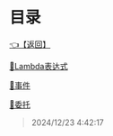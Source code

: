 # 目录  


[👈【返回】](/--Catalog--/dotnet/CSharp笔记/--Catalog--CSharp笔记)  


[📜Lambda表达式](/dotnet/CSharp笔记/委托和事件/Lambda表达式)  

[📜事件](/dotnet/CSharp笔记/委托和事件/事件)  

[📜委托](/dotnet/CSharp笔记/委托和事件/委托)  







> 2024/12/23 4:42:17
